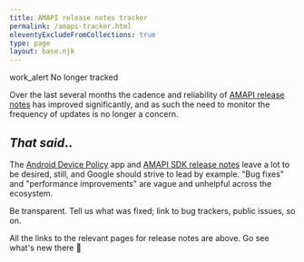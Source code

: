 ```yaml
---
title: AMAPI release notes tracker
permalink: /amapi-tracker.html
eleventyExcludeFromCollections: true
type: page
layout: base.njk
---
```

<!--script>
    function timeSince(date) {
        let now = new Date();
        let givenDate = new Date(date);

        let months = now.getMonth() - givenDate.getMonth() 
            + (12 * (now.getFullYear() - givenDate.getFullYear()));

        let days = now.getDate() - givenDate.getDate();
        if (days < 0) {
            months--;
            days += new Date(givenDate.getFullYear(), givenDate.getMonth()+1, 0).getDate();
        }

        return {
            months: `${months} month(s)`,
            days: `${days} day(s)`
        };
    }

    window.onload = function() {
        let time = timeSince('2024-04-30');
        document.getElementById('outputMonths').textContent = time.months;
        document.getElementById('outputDays').textContent = time.days;
    };
</script>

<p>Time since Google last provided Android Management API release notes:</p>

<h2><span class="blood-orange" id="outputMonths"></span> and <span class="blood-orange" id="outputDays"></span></h2>

<p>This is based on the <a href="https://developers.google.com/android/management/release-notes">AMAPI Release notes</a> page and the <a href="https://groups.google.com/g/android-management-api">Android Management API mailing list</a>.</p>

<h3>Why does this matter?</h3>

<p>Google has a monthly cadence for features released to the Android Management API, and fortnightly for Android Device Policy. Without timely and detailed release notes (because "bug fixes" provided on <a href="https://play.google.com/store/apps/details?id=com.google.android.apps.work.clouddpc">Google Play</a> don't count) developers have to frequently manually review resources such as the <a href="https://developers.google.com/android/management/reference/rest/v1/enterprises.policies">reference docs</a> for specific changes. Such an important and widely-used service must be held to a high standard for the partners that rely on it.</p-->

<div class="callout callout-red">
<div class="callout-heading"> <span class="material-symbols-outlined">work_alert</span> No longer tracked </div>

Over the last several months the cadence and reliability of [AMAPI release notes](https://developers.google.com/android/management/release-notes) has improved significantly, and as such the need to monitor the frequency of updates is no longer a concern.

</div>

## _That said_.. 

The [Android Device Policy](https://play.google.com/store/apps/details?id=com.google.android.apps.work.clouddpc&hl=en) app and [AMAPI SDK release notes](https://developers.google.com/android/management/sdk-release-notes) leave a lot to be desired, still, and Google should strive to lead by example. "Bug fixes" and "performance improvements" are vague and unhelpful across the ecosystem. 

Be transparent. Tell us what was fixed; link to bug trackers, public issues, so on.

All the links to the relevant pages for release notes are above. Go see what's new there 🙂